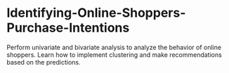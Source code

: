 # Identifying-Online-Shoppers-Purchase-Intentions
Perform univariate and bivariate analysis to analyze the behavior of online shoppers. Learn how to implement clustering and make recommendations based on the predictions.
